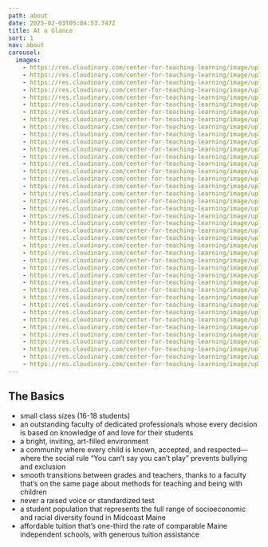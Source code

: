 ```yaml
---
path: about
date: 2025-02-03T05:04:53.747Z
title: At a Glance
sort: 1
nav: about
carousel:
  images:
    - https://res.cloudinary.com/center-for-teaching-learning/image/upload/v1738553589/unnamed-848_jkl4hd.jpg
    - https://res.cloudinary.com/center-for-teaching-learning/image/upload/v1738554533/unnamed-1183_gkangc.jpg
    - https://res.cloudinary.com/center-for-teaching-learning/image/upload/v1738554535/unnamed-1119_h04qdt.jpg
    - https://res.cloudinary.com/center-for-teaching-learning/image/upload/v1738553590/unnamed-878_izjicl.jpg
    - https://res.cloudinary.com/center-for-teaching-learning/image/upload/v1738554542/IMG_0528_r7da04.jpg
    - https://res.cloudinary.com/center-for-teaching-learning/image/upload/v1738555487/unnamed-1147_dsvroo.jpg
    - https://res.cloudinary.com/center-for-teaching-learning/image/upload/v1738554537/IMG_1353_lfjyrg.jpg
    - https://res.cloudinary.com/center-for-teaching-learning/image/upload/v1738553589/unnamed-875_btmis9.jpg
    - https://res.cloudinary.com/center-for-teaching-learning/image/upload/v1738554551/unnamed-853_blqsmw.jpg
    - https://res.cloudinary.com/center-for-teaching-learning/image/upload/v1738555490/IMG_0935_vn1sb9.jpg
    - https://res.cloudinary.com/center-for-teaching-learning/image/upload/v1738554547/unnamed-930_vm2cma.jpg
    - https://res.cloudinary.com/center-for-teaching-learning/image/upload/v1738553832/unnamed-1206_ztb5n5.jpg
    - https://res.cloudinary.com/center-for-teaching-learning/image/upload/v1738554553/unnamed-852_d5mckl.jpg
    - https://res.cloudinary.com/center-for-teaching-learning/image/upload/v1738555487/unnamed-1184_bag5zu.jpg
    - https://res.cloudinary.com/center-for-teaching-learning/image/upload/v1738555490/unnamed-928_jofgmx.jpg
    - https://res.cloudinary.com/center-for-teaching-learning/image/upload/v1738555490/image-26_tyl73g.jpg
    - https://res.cloudinary.com/center-for-teaching-learning/image/upload/v1738555494/IMG-1098_xgqcmx.jpg
    - https://res.cloudinary.com/center-for-teaching-learning/image/upload/v1738555626/image-27_vffyxz.jpg
    - https://res.cloudinary.com/center-for-teaching-learning/image/upload/v1738555497/IMG-1043_t5svxx.jpg
    - https://res.cloudinary.com/center-for-teaching-learning/image/upload/v1738557683/IMG_7100_grg8cc.jpg
    - https://res.cloudinary.com/center-for-teaching-learning/image/upload/v1738558044/unnamed-851_m1hke1.jpg
    - https://res.cloudinary.com/center-for-teaching-learning/image/upload/v1738558153/unnamed-879_m1jc41.jpg
    - https://res.cloudinary.com/center-for-teaching-learning/image/upload/v1738558202/IMG-1044_qprhbg.jpg
    - https://res.cloudinary.com/center-for-teaching-learning/image/upload/v1738558102/IMG_0671-2_mxp962.jpg
    - https://res.cloudinary.com/center-for-teaching-learning/image/upload/v1738558251/IMG_0600_cw6xke.jpg
    - https://res.cloudinary.com/center-for-teaching-learning/image/upload/v1738558362/unnamed-1029_dzl2ue.jpg
    - https://res.cloudinary.com/center-for-teaching-learning/image/upload/v1738558391/IMG_0890_f5kcdr.jpg
    - https://res.cloudinary.com/center-for-teaching-learning/image/upload/v1738558421/unnamed-1003_oa50no.jpg
    - https://res.cloudinary.com/center-for-teaching-learning/image/upload/v1738558484/unnamed-1045_njzgxe.jpg
    - https://res.cloudinary.com/center-for-teaching-learning/image/upload/v1738558518/image-28_a85zme.jpg
    - https://res.cloudinary.com/center-for-teaching-learning/image/upload/v1738558578/unnamed-1058_kiucv2.jpg
    - https://res.cloudinary.com/center-for-teaching-learning/image/upload/v1738558453/unnamed-1032_gbrjof.jpg
    - https://res.cloudinary.com/center-for-teaching-learning/image/upload/v1738558670/unnamed-1078_ucgwwu.jpg
    - https://res.cloudinary.com/center-for-teaching-learning/image/upload/v1738558792/unnamed-1123_p7ytaf.jpg
    - https://res.cloudinary.com/center-for-teaching-learning/image/upload/v1738559088/unnamed-868_c2apow.jpg
    - https://res.cloudinary.com/center-for-teaching-learning/image/upload/v1738558546/image-29_x7jtgo.jpg
    - https://res.cloudinary.com/center-for-teaching-learning/image/upload/v1738558612/unnamed-1059_ukjupt.jpg
    - https://res.cloudinary.com/center-for-teaching-learning/image/upload/v1738558706/unnamed-1085_sbchip.jpg
    - https://res.cloudinary.com/center-for-teaching-learning/image/upload/v1738558828/unnamed-1090_ifyxad.jpg
    - https://res.cloudinary.com/center-for-teaching-learning/image/upload/v1738558749/IMG_8359_e3aajp.jpg
    - https://res.cloudinary.com/center-for-teaching-learning/image/upload/v1738558641/unnamed-1066_kez3jg.jpg
---
```

## The Basics

* small class sizes (16-18 students)
* an outstanding faculty of dedicated professionals whose every decision is based on knowledge of and love for their students
* a bright, inviting, art-filled environment
* a community where every child is known, accepted, and respected—where the social rule “You can’t say you can’t play” prevents bullying and exclusion
* smooth transitions between grades and teachers, thanks to a faculty that’s on the same page about methods for teaching and being with children
* never a raised voice or standardized test
* a student population that represents the full range of socioeconomic and racial diversity found in Midcoast Maine
* affordable tuition that’s one-third the rate of comparable Maine independent schools, with generous tuition assistance
